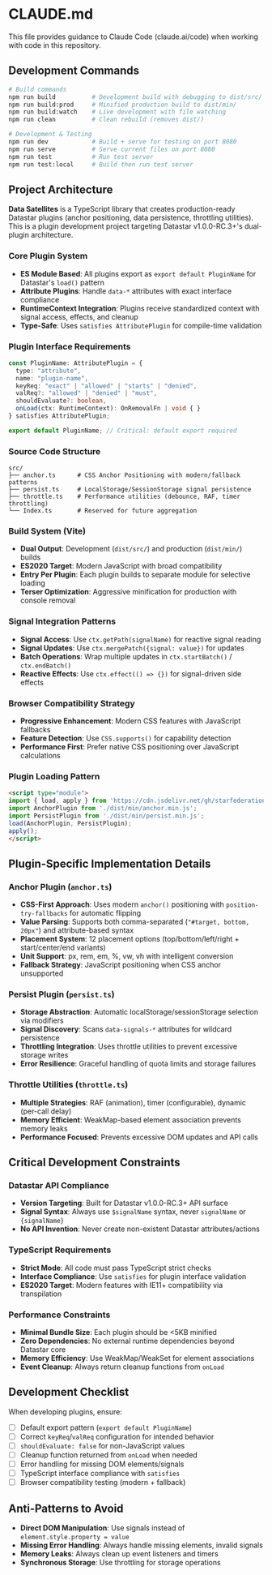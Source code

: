 # CLAUDE.md

This file provides guidance to Claude Code (claude.ai/code) when working with code in this repository.

## Development Commands

```bash
# Build commands
npm run build          # Development build with debugging to dist/src/
npm run build:prod     # Minified production build to dist/min/
npm run build:watch    # Live development with file watching
npm run clean          # Clean rebuild (removes dist/)

# Development & Testing
npm run dev            # Build + serve for testing on port 8080
npm run serve          # Serve current files on port 8080
npm run test           # Run test server
npm run test:local     # Build then run test server
```

## Project Architecture

**Data Satellites** is a TypeScript library that creates production-ready Datastar plugins (anchor positioning, data persistence, throttling utilities). This is a plugin development project targeting Datastar v1.0.0-RC.3+'s dual-plugin architecture.

### Core Plugin System
- **ES Module Based**: All plugins export as `export default PluginName` for Datastar's `load()` pattern
- **Attribute Plugins**: Handle `data-*` attributes with exact interface compliance
- **RuntimeContext Integration**: Plugins receive standardized context with signal access, effects, and cleanup
- **Type-Safe**: Uses `satisfies AttributePlugin` for compile-time validation

### Plugin Interface Requirements
```typescript
const PluginName: AttributePlugin = {
  type: "attribute",
  name: "plugin-name",
  keyReq: "exact" | "allowed" | "starts" | "denied",
  valReq?: "allowed" | "denied" | "must",
  shouldEvaluate?: boolean,
  onLoad(ctx: RuntimeContext): OnRemovalFn | void { }
} satisfies AttributePlugin;

export default PluginName; // Critical: default export required
```

### Source Code Structure
```
src/
├── anchor.ts      # CSS Anchor Positioning with modern/fallback patterns
├── persist.ts     # LocalStorage/SessionStorage signal persistence
├── throttle.ts    # Performance utilities (debounce, RAF, timer throttling)
└── Index.ts       # Reserved for future aggregation
```

### Build System (Vite)
- **Dual Output**: Development (`dist/src/`) and production (`dist/min/`) builds
- **ES2020 Target**: Modern JavaScript with broad compatibility
- **Entry Per Plugin**: Each plugin builds to separate module for selective loading
- **Terser Optimization**: Aggressive minification for production with console removal

### Signal Integration Patterns
- **Signal Access**: Use `ctx.getPath(signalName)` for reactive signal reading
- **Signal Updates**: Use `ctx.mergePatch({signal: value})` for updates
- **Batch Operations**: Wrap multiple updates in `ctx.startBatch()` / `ctx.endBatch()`
- **Reactive Effects**: Use `ctx.effect(() => {})` for signal-driven side effects

### Browser Compatibility Strategy
- **Progressive Enhancement**: Modern CSS features with JavaScript fallbacks
- **Feature Detection**: Use `CSS.supports()` for capability detection
- **Performance First**: Prefer native CSS positioning over JavaScript calculations

### Plugin Loading Pattern
```html
<script type="module">
import { load, apply } from 'https://cdn.jsdelivr.net/gh/starfederation/datastar@main/bundles/datastar.js';
import AnchorPlugin from './dist/min/anchor.min.js';
import PersistPlugin from './dist/min/persist.min.js';
load(AnchorPlugin, PersistPlugin);
apply();
</script>
```

## Plugin-Specific Implementation Details

### Anchor Plugin (`anchor.ts`)
- **CSS-First Approach**: Uses modern `anchor()` positioning with `position-try-fallbacks` for automatic flipping
- **Value Parsing**: Supports both comma-separated (`"#target, bottom, 20px"`) and attribute-based syntax
- **Placement System**: 12 placement options (top/bottom/left/right + start/center/end variants)
- **Unit Support**: px, rem, em, %, vw, vh with intelligent conversion
- **Fallback Strategy**: JavaScript positioning when CSS anchor unsupported

### Persist Plugin (`persist.ts`)
- **Storage Abstraction**: Automatic localStorage/sessionStorage selection via modifiers
- **Signal Discovery**: Scans `data-signals-*` attributes for wildcard persistence
- **Throttling Integration**: Uses throttle utilities to prevent excessive storage writes
- **Error Resilience**: Graceful handling of quota limits and storage failures

### Throttle Utilities (`throttle.ts`)
- **Multiple Strategies**: RAF (animation), timer (configurable), dynamic (per-call delay)
- **Memory Efficient**: WeakMap-based element association prevents memory leaks
- **Performance Focused**: Prevents excessive DOM updates and API calls

## Critical Development Constraints

### Datastar API Compliance
- **Version Targeting**: Built for Datastar v1.0.0-RC.3+ API surface
- **Signal Syntax**: Always use `$signalName` syntax, never `signalName` or `{signalName}`
- **No API Invention**: Never create non-existent Datastar attributes/actions

### TypeScript Requirements
- **Strict Mode**: All code must pass TypeScript strict checks
- **Interface Compliance**: Use `satisfies` for plugin interface validation
- **ES2020 Target**: Modern features with IE11+ compatibility via transpilation

### Performance Constraints
- **Minimal Bundle Size**: Each plugin should be <5KB minified
- **Zero Dependencies**: No external runtime dependencies beyond Datastar core
- **Memory Efficiency**: Use WeakMap/WeakSet for element associations
- **Event Cleanup**: Always return cleanup functions from `onLoad`

## Development Checklist

When developing plugins, ensure:
- [ ] Default export pattern (`export default PluginName`)
- [ ] Correct `keyReq`/`valReq` configuration for intended behavior
- [ ] `shouldEvaluate: false` for non-JavaScript values
- [ ] Cleanup function returned from `onLoad` when needed
- [ ] Error handling for missing DOM elements/signals
- [ ] TypeScript interface compliance with `satisfies`
- [ ] Browser compatibility testing (modern + fallback)

## Anti-Patterns to Avoid
- **Direct DOM Manipulation**: Use signals instead of `element.style.property = value`
- **Missing Error Handling**: Always handle missing elements, invalid signals
- **Memory Leaks**: Always clean up event listeners and timers
- **Synchronous Storage**: Use throttling for storage operations